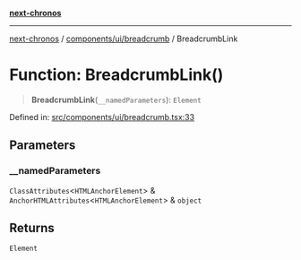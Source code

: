 [**next-chronos**](../../../../README.md)

***

[next-chronos](../../../../README.md) / [components/ui/breadcrumb](../README.md) / BreadcrumbLink

# Function: BreadcrumbLink()

> **BreadcrumbLink**(`__namedParameters`): `Element`

Defined in: [src/components/ui/breadcrumb.tsx:33](https://github.com/Bababum95/next-chronos/blob/41860730c8dd12c16699269e1eee86402c8d1a9f/src/components/ui/breadcrumb.tsx#L33)

## Parameters

### \_\_namedParameters

`ClassAttributes`\<`HTMLAnchorElement`\> & `AnchorHTMLAttributes`\<`HTMLAnchorElement`\> & `object`

## Returns

`Element`
